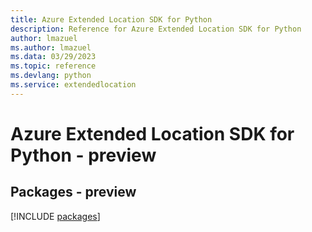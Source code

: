 ```yaml
---
title: Azure Extended Location SDK for Python
description: Reference for Azure Extended Location SDK for Python
author: lmazuel
ms.author: lmazuel
ms.data: 03/29/2023
ms.topic: reference
ms.devlang: python
ms.service: extendedlocation
---
```

# Azure Extended Location SDK for Python - preview
## Packages - preview
[!INCLUDE [packages](extended-location-index.md)]